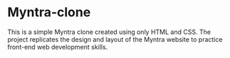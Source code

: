 # Myntra-clone
This is a simple Myntra clone created using only HTML and CSS. The project replicates the design and layout of the Myntra website to practice front-end web development skills.
